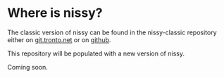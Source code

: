 # Where is nissy?

The classic version of nissy can be found in the
nissy-classic repository either on
[git.tronto.net](https://git.tronto.net/nissy-classic) or on
[github](https://github.com/sebastianotronto/nissy-classic).

This repository will be populated with a new version of nissy.

Coming soon.
